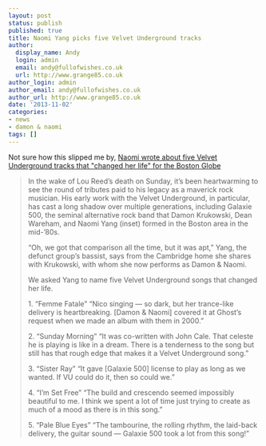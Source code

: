 ```yaml
---
layout: post
status: publish
published: true
title: Naomi Yang picks five Velvet Underground tracks
author:
  display_name: Andy
  login: admin
  email: andy@fullofwishes.co.uk
  url: http://www.grange85.co.uk
author_login: admin
author_email: andy@fullofwishes.co.uk
author_url: http://www.grange85.co.uk
date: '2013-11-02'
categories:
- news
- damon & naomi
tags: []
---
```

<p>Not sure how this slipped me by, <a href="http://www.bostonglobe.com/arts/music/2013/10/31/high-five-naomi-yang/a4O3kNGh9Aoy8JiAM082FN/story.html?s_campaign=sm_tw">Naomi wrote about five Velvet Underground tracks that "changed her life" for the Boston Globe</a></p>
<blockquote><p>
In the wake of Lou Reed’s death on Sunday, it’s been heartwarming to see the round of tributes paid to his legacy as a maverick rock musician. His early work with the Velvet Underground, in particular, has cast a long shadow over multiple generations, including Galaxie 500, the seminal alternative rock band that Damon Krukowski, Dean Wareham, and Naomi Yang (inset) formed in the Boston area in the mid-’80s.</p>
<p>“Oh, we got that comparison all the time, but it was apt,” Yang, the defunct group’s bassist, says from the Cambridge home she shares with Krukowski, with whom she now performs as Damon & Naomi.</p>
<p>We asked Yang to name five Velvet Underground songs that changed her life.</p>
<p>1. “Femme Fatale” “Nico singing — so dark, but her trance-like delivery is heartbreaking. [Damon & Naomi] covered it at Ghost’s request when we made an album with them in 2000.”</p>
<p>2. “Sunday Morning” “It was co-written with John Cale. That celeste he is playing is like in a dream. There is a tenderness to the song but still has that rough edge that makes it a Velvet Underground song.”</p>
<p>3. “Sister Ray” “It gave [Galaxie 500] license to play as long as we wanted. If VU could do it, then so could we.”</p>
<p>4. “I’m Set Free” “The build and crescendo seemed impossibly beautiful to me. I think we spent a lot of time just trying to create as much of a mood as there is in this song.”</p>
<p>5. “Pale Blue Eyes” “The tambourine, the rolling rhythm, the laid-back delivery, the guitar sound — Galaxie 500 took a lot from this song!”</p></blockquote>

